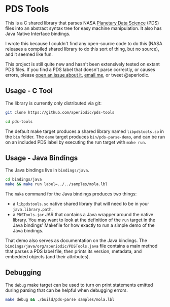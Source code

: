 # PDS Tools

This is a C shared library that parses NASA [Planetary Data Science][nasa-pds] (PDS) files into an abstract syntax tree for easy machine manipulation.
It also has Java Native Interface bindings.

I wrote this because I couldn't find any open-source code to do this (NASA releases a compiled shared library to do this sort of thing, but no source), and it seemed like fun.

This project is still quite new and hasn't been extensively tested on extant PDS files.
If you find a PDS label that doesn't parse correctly, or causes errors, please [open an issue about it][issues], [email me][email], or tweet @aperiodic.

[nasa-pds]: http://pds.jpl.nasa.gov/
[issues]: https://github.com/aperiodic/pds-tools/issues
[email]: mailto:dlp@aperiodic.org

## Usage - C Tool

The library is currently only distributed via git:
```sh
git clone https://github.com/aperiodic/pds-tools

cd pds-tools
```

The default make target produces a shared library named `libpdstools.so` in the `bin` folder.
The `demo` target produces `bin/pds-parse-demo`, and can be run on an included PDS label by executing the run target with `make run`.

## Usage - Java Bindings

The Java bindings live in `bindings/java`.

```sh
cd bindings/java
make && make run label=../../samples/mola.lbl
```

The `make` command for the Java bindings produces two things:
  * a `libpdstools.so` native shared library that will need to be in your `java.library.path`.
  * a `PDSTools.jar` JAR that contains a Java wrapper around the native library.
You may want to look at the definition of the `run` target in the Java bindings' Makefile for how exactly to run a simple demo of the Java bindings.

That demo also serves as documentation on the Java bindings.
The `bindings/java/org/aperiodic/PDSTools.java` file contains a main method that parses a PDS label file, then prints its version, metadata, and embedded objects (and their attributes).

## Debugging

The `debug` make target can be used to turn on print statements emitted during parsing that can be helpful when debugging errors.

```sh
make debug && ./build/pds-parse samples/mola.lbl
```
